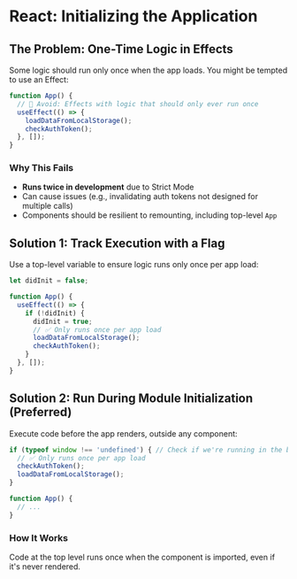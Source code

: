 # React: Initializing the Application
## The Problem: One-Time Logic in Effects

Some logic should run only once when the app loads. You might be tempted to use an Effect:

```javascript
function App() {
  // 🔴 Avoid: Effects with logic that should only ever run once
  useEffect(() => {
    loadDataFromLocalStorage();
    checkAuthToken();
  }, []);
}
```

### Why This Fails

- **Runs twice in development** due to Strict Mode
- Can cause issues (e.g., invalidating auth tokens not designed for multiple calls)
- Components should be resilient to remounting, including top-level `App`

## Solution 1: Track Execution with a Flag

Use a top-level variable to ensure logic runs only once per app load:

```javascript
let didInit = false;

function App() {
  useEffect(() => {
    if (!didInit) {
      didInit = true;
      // ✅ Only runs once per app load
      loadDataFromLocalStorage();
      checkAuthToken();
    }
  }, []);
}
```

## Solution 2: Run During Module Initialization (Preferred)

Execute code before the app renders, outside any component:

```javascript
if (typeof window !== 'undefined') { // Check if we're running in the browser
  // ✅ Only runs once per app load
  checkAuthToken();
  loadDataFromLocalStorage();
}

function App() {
  // ...
}
```

### How It Works

Code at the top level runs once when the component is imported, even if it's never rendered.